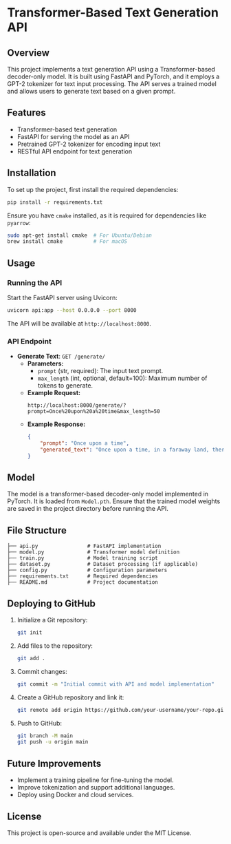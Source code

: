 # Transformer-Based Text Generation API

## Overview
This project implements a text generation API using a Transformer-based decoder-only model. It is built using FastAPI and PyTorch, and it employs a GPT-2 tokenizer for text input processing. The API serves a trained model and allows users to generate text based on a given prompt.

## Features
- Transformer-based text generation
- FastAPI for serving the model as an API
- Pretrained GPT-2 tokenizer for encoding input text
- RESTful API endpoint for text generation

## Installation
To set up the project, first install the required dependencies:

```bash
pip install -r requirements.txt
```

Ensure you have `cmake` installed, as it is required for dependencies like `pyarrow`:

```bash
sudo apt-get install cmake  # For Ubuntu/Debian
brew install cmake          # For macOS
```

## Usage

### Running the API
Start the FastAPI server using Uvicorn:

```bash
uvicorn api:app --host 0.0.0.0 --port 8000
```

The API will be available at `http://localhost:8000`.

### API Endpoint
- **Generate Text**: `GET /generate/`
  - **Parameters:**
    - `prompt` (str, required): The input text prompt.
    - `max_length` (int, optional, default=100): Maximum number of tokens to generate.
  - **Example Request:**
    ```
    http://localhost:8000/generate/?prompt=Once%20upon%20a%20time&max_length=50
    ```
  - **Example Response:**
    ```json
    {
        "prompt": "Once upon a time",
        "generated_text": "Once upon a time, in a faraway land, there was a kingdom..."
    }
    ```

## Model
The model is a transformer-based decoder-only model implemented in PyTorch. It is loaded from `Model.pth`. Ensure that the trained model weights are saved in the project directory before running the API.

## File Structure
```
├── api.py                # FastAPI implementation
├── model.py              # Transformer model definition
├── train.py              # Model training script
├── dataset.py            # Dataset processing (if applicable)
├── config.py             # Configuration parameters
├── requirements.txt      # Required dependencies
├── README.md             # Project documentation
```

## Deploying to GitHub
1. Initialize a Git repository:
   ```bash
   git init
   ```
2. Add files to the repository:
   ```bash
   git add .
   ```
3. Commit changes:
   ```bash
   git commit -m "Initial commit with API and model implementation"
   ```
4. Create a GitHub repository and link it:
   ```bash
   git remote add origin https://github.com/your-username/your-repo.git
   ```
5. Push to GitHub:
   ```bash
   git branch -M main
   git push -u origin main
   ```

## Future Improvements
- Implement a training pipeline for fine-tuning the model.
- Improve tokenization and support additional languages.
- Deploy using Docker and cloud services.

## License
This project is open-source and available under the MIT License.

